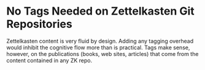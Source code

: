 # No Tags Needed on Zettelkasten Git Repositories

Zettelkasten content is very fluid by design. Adding any tagging
overhead would inhibit the cognitive flow more than is practical. Tags
make sense, however, on the publications (books, web sites, articles)
that come from the content contained in any ZK repo.

